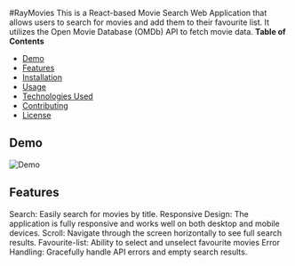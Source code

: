 #RayMovies
This is a React-based Movie Search Web Application that allows users to search for movies and add them to their favourite list. 
It utilizes the Open Movie Database (OMDb) API to fetch movie data.
**Table of Contents**
- [Demo](#demo)
- [Features](#features)
- [Installation](#installation)
- [Usage](#usage)
- [Technologies Used](#technologies-used)
- [Contributing](#contributing)
- [License](#license)


## Demo

![Demo](https://ibe-sarah.github.io/raymovies/)


## Features

Search: Easily search for movies by title.
Responsive Design: The application is fully responsive and works well on both desktop and mobile devices.
Scroll: Navigate through the screen horizontally to see full search results.
Favourite-list: Ability to select and unselect favourite movies
Error Handling: Gracefully handle API errors and empty search results.

